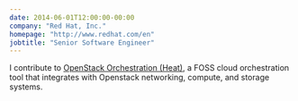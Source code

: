 ```yaml
---
date: 2014-06-01T12:00:00-00:00
company: "Red Hat, Inc."
homepage: "http://www.redhat.com/en"
jobtitle: "Senior Software Engineer"
---
```


I contribute to [OpenStack Orchestration (Heat)][os], a FOSS cloud
orchestration tool that integrates with Openstack networking, compute, and
storage systems.

[os]: https://wiki.openstack.org/wiki/Heat
